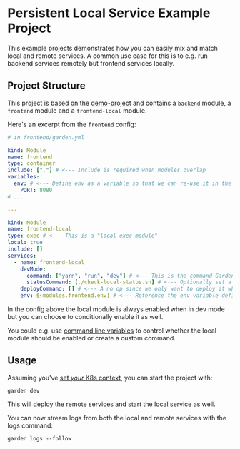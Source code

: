 # Persistent Local Service Example Project

This example projects demonstrates how you can easily mix and match local and remote services. A common use case for this is to e.g. run backend services
remotely but frontend services locally.

## Project Structure

This project is based on the [demo-project](https://github.com/garden-io/garden/tree/master/examples/demo-project) and contains a `backend` module, a
`frontend` module and a `frontend-local` module.

Here's an excerpt from the `frontend` config:

```yaml
# in frontend/garden.yml

kind: Module
name: frontend
type: container
include: ["."] # <--- Include is required when modules overlap
variables:
  env: # <--- Define env as a variable so that we can re-use it in the local module
    PORT: 8080
# ...

---

kind: Module
name: frontend-local
type: exec # <--- This is a "local exec module"
local: true
include: []
services:
  - name: frontend-local
    devMode:
      command: ["yarn", "run", "dev"] # <--- This is the command Garden runs to start the process in dev mode
      statusCommand: [./check-local-status.sh] # <--- Optionally set a status command that checks whether the local service is ready
    deployCommand: [] # <--- A no op since we only want to deploy it when we're in dev mode
    env: ${modules.frontend.env} # <--- Reference the env variable defined above
```

In the config above the local module is always enabled when in dev mode but you can choose to conditionally enable it as well.

You could e.g. use [command line variables](https://docs.garden.io/using-garden/variables-and-templating#variable-files-varfiles) to control whether the local module should be enabled or create a custom command.

## Usage

Assuming you've [set _your_ K8s context](https://docs.garden.io/getting-started/3-connect-to-a-cluster), you can start the project with:

```console
garden dev
```

This will deploy the remote services and start the local service as well.

You can now stream logs from both the local and remote services with the logs command:

```console
garden logs --follow
```

